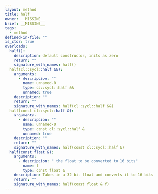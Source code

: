 ```yaml
---
layout: method
title: half
owner: __MISSING__
brief: __MISSING__
tags:
  - method
defined-in-file: ""
is_ctor: true
overloads:
  half():
    description: default constructor, inits as zero
    return: ""
    signature_with_names: half()
  half(cl::sycl::half &&):
    arguments:
      - description: ""
        name: unnamed-0
        type: cl::sycl::half &&
        unnamed: true
    description: ""
    return: ""
    signature_with_names: half(cl::sycl::half &&)
  half(const cl::sycl::half &):
    arguments:
      - description: ""
        name: unnamed-0
        type: const cl::sycl::half &
        unnamed: true
    description: ""
    return: ""
    signature_with_names: half(const cl::sycl::half &)
  half(const float &):
    arguments:
      - description: " the float to be converted to 16 bits"
        name: f
        type: const float &
    description: Takes in a 32 bit float and converts it to 16 bits
    return: ""
    signature_with_names: half(const float & f)
---
```

